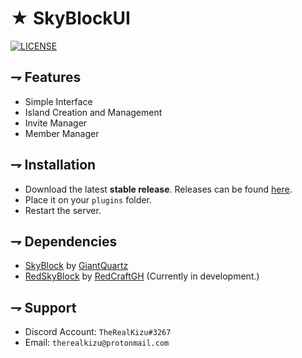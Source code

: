 <!--- TITLE --->
# ★ SkyBlockUI

<!--- BADGES --->

   [![LICENSE](https://img.shields.io/github/license/TheRealKizu/SkyBlockUI.svg?style=flat-square)](https://github.com/TheRealKizu/SkyBlockUI/blob/master/LICENSE) 

<!--- FEATURES --->
## ⇁ Features

   * Simple Interface
   * Island Creation and Management
   * Invite Manager
   * Member Manager

<!--- INSTALLATION --->
## ⇁ Installation

   * Download the latest **stable release**. Releases can be found [here](https://github.com/TheRealKizu/SkyBlockUI/releases).
   * Place it on your `plugins` folder.
   * Restart the server. 

<!--- DEPENDENCIES --->
## ⇁ Dependencies

   * [SkyBlock](https://poggit.pmmp.io/p/SkyBlock/3.0.0) by [GiantQuartz](https://github.com/GiantQuartz)
   * [RedSkyBlock](https://poggit.pmmp.io/p/RedSkyBlock/3.1.1) by [RedCraftGH](https://github.com/RedCraftGH) (Currently in development.)

<!--- SUPPORT --->
## ⇁ Support

   * Discord Account: `TheRealKizu#3267`
   * Email: `therealkizu@protonmail.com`
   